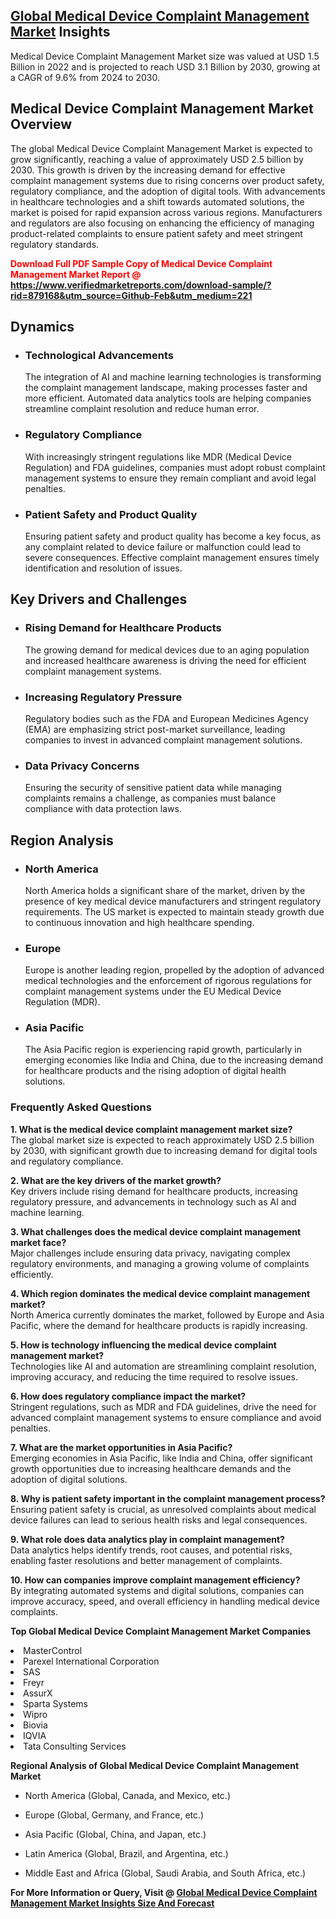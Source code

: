 <h2><a href="https://www.verifiedmarketreports.com/download-sample/?rid=879168&amp;utm_source=Github&amp;utm_medium=221" target="_blank">Global Medical Device Complaint Management Market</a> Insights</h2><p>Medical Device Complaint Management Market size was valued at USD 1.5 Billion in 2022 and is projected to reach USD 3.1 Billion by 2030, growing at a CAGR of 9.6% from 2024 to 2030.</p><p> <h2>Medical Device Complaint Management Market Overview</h2> <p>The global Medical Device Complaint Management Market is expected to grow significantly, reaching a value of approximately USD 2.5 billion by 2030. This growth is driven by the increasing demand for effective complaint management systems due to rising concerns over product safety, regulatory compliance, and the adoption of digital tools. With advancements in healthcare technologies and a shift towards automated solutions, the market is poised for rapid expansion across various regions. Manufacturers and regulators are also focusing on enhancing the efficiency of managing product-related complaints to ensure patient safety and meet stringent regulatory standards.</p> <p><strong><p><span class=""><span style="color: #ff0000;"><strong>Download Full PDF Sample Copy of Medical Device Complaint Management Market Report</strong> @ </span><a href="https://www.verifiedmarketreports.com/download-sample/?rid=879168&amp;utm_source=Github-Feb&amp;utm_medium=221" target="_blank">https://www.verifiedmarketreports.com/download-sample/?rid=879168&amp;utm_source=Github-Feb&amp;utm_medium=221</a></span></p></strong></p> <h2>Dynamics</h2> <ul> <li><h3>Technological Advancements</h3> The integration of AI and machine learning technologies is transforming the complaint management landscape, making processes faster and more efficient. Automated data analytics tools are helping companies streamline complaint resolution and reduce human error.</li> <li><h3>Regulatory Compliance</h3> With increasingly stringent regulations like MDR (Medical Device Regulation) and FDA guidelines, companies must adopt robust complaint management systems to ensure they remain compliant and avoid legal penalties.</li> <li><h3>Patient Safety and Product Quality</h3> Ensuring patient safety and product quality has become a key focus, as any complaint related to device failure or malfunction could lead to severe consequences. Effective complaint management ensures timely identification and resolution of issues.</li> </ul> <h2>Key Drivers and Challenges</h2> <ul> <li><h3>Rising Demand for Healthcare Products</h3> The growing demand for medical devices due to an aging population and increased healthcare awareness is driving the need for efficient complaint management systems.</li> <li><h3>Increasing Regulatory Pressure</h3> Regulatory bodies such as the FDA and European Medicines Agency (EMA) are emphasizing strict post-market surveillance, leading companies to invest in advanced complaint management solutions.</li> <li><h3>Data Privacy Concerns</h3> Ensuring the security of sensitive patient data while managing complaints remains a challenge, as companies must balance compliance with data protection laws.</li> </ul> <h2>Region Analysis</h2> <ul> <li><h3>North America</h3> North America holds a significant share of the market, driven by the presence of key medical device manufacturers and stringent regulatory requirements. The US market is expected to maintain steady growth due to continuous innovation and high healthcare spending.</li> <li><h3>Europe</h3> Europe is another leading region, propelled by the adoption of advanced medical technologies and the enforcement of rigorous regulations for complaint management systems under the EU Medical Device Regulation (MDR).</li> <li><h3>Asia Pacific</h3> The Asia Pacific region is experiencing rapid growth, particularly in emerging economies like India and China, due to the increasing demand for healthcare products and the rising adoption of digital health solutions.</li> </ul> <h3>Frequently Asked Questions</h3> <p><strong>1. What is the medical device complaint management market size?</strong><br> The global market size is expected to reach approximately USD 2.5 billion by 2030, with significant growth due to increasing demand for digital tools and regulatory compliance.</p> <p><strong>2. What are the key drivers of the market growth?</strong><br> Key drivers include rising demand for healthcare products, increasing regulatory pressure, and advancements in technology such as AI and machine learning.</p> <p><strong>3. What challenges does the medical device complaint management market face?</strong><br> Major challenges include ensuring data privacy, navigating complex regulatory environments, and managing a growing volume of complaints efficiently.</p> <p><strong>4. Which region dominates the medical device complaint management market?</strong><br> North America currently dominates the market, followed by Europe and Asia Pacific, where the demand for healthcare products is rapidly increasing.</p> <p><strong>5. How is technology influencing the medical device complaint management market?</strong><br> Technologies like AI and automation are streamlining complaint resolution, improving accuracy, and reducing the time required to resolve issues.</p> <p><strong>6. How does regulatory compliance impact the market?</strong><br> Stringent regulations, such as MDR and FDA guidelines, drive the need for advanced complaint management systems to ensure compliance and avoid penalties.</p> <p><strong>7. What are the market opportunities in Asia Pacific?</strong><br> Emerging economies in Asia Pacific, like India and China, offer significant growth opportunities due to increasing healthcare demands and the adoption of digital solutions.</p> <p><strong>8. Why is patient safety important in the complaint management process?</strong><br> Ensuring patient safety is crucial, as unresolved complaints about medical device failures can lead to serious health risks and legal consequences.</p> <p><strong>9. What role does data analytics play in complaint management?</strong><br> Data analytics helps identify trends, root causes, and potential risks, enabling faster resolutions and better management of complaints.</p> <p><strong>10. How can companies improve complaint management efficiency?</strong><br> By integrating automated systems and digital solutions, companies can improve accuracy, speed, and overall efficiency in handling medical device complaints.</p> </p><p><strong>Top Global Medical Device Complaint Management Market Companies</strong></p><div data-test-id=""><p><li>MasterControl</li><li> Parexel International Corporation</li><li> SAS</li><li> Freyr</li><li> AssurX</li><li> Sparta Systems</li><li> Wipro</li><li> Biovia</li><li> IQVIA</li><li> Tata Consulting Services</li></p><div><strong>Regional Analysis of&nbsp;Global Medical Device Complaint Management Market</strong></div><ul><li dir="ltr"><p dir="ltr">North America&nbsp;(Global, Canada, and Mexico, etc.)</p></li><li dir="ltr"><p dir="ltr">Europe (Global, Germany, and France, etc.)</p></li><li dir="ltr"><p dir="ltr">Asia Pacific&nbsp;(Global, China, and Japan, etc.)</p></li><li dir="ltr"><p dir="ltr">Latin America&nbsp;(Global, Brazil, and Argentina, etc.)</p></li><li dir="ltr">Middle East and Africa&nbsp;(Global, Saudi Arabia, and South Africa, etc.)</li></ul><p><strong>For More Information or Query, Visit @&nbsp;</strong><strong><a href="https://www.verifiedmarketreports.com/product/medical-device-complaint-management-market/?utm_source=Github&amp;utm_medium=221" target="_blank">Global Medical Device Complaint Management Market Insights Size And Forecast</a></strong></p></div>
